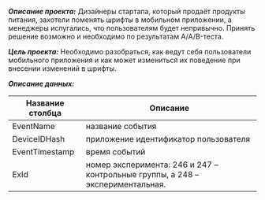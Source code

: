 ***Описание проекта:*** Дизайнеры стартапа, который продаёт продукты питания, захотели поменять шрифты в мобильном приложении, а менеджеры испугались, что пользователям будет непривычно. Принять решение возможно и необходимо по результатам A/A/B-теста.

***Цель проекта:*** Необходимо разобраться, как ведут себя пользователи мобильного приложения и как может измениться их поведение при внесении изменений в шрифты.

***Описание данных:***
<table>
<thead>
<tr>
<th><font style="vertical-align: inherit;"><font style="vertical-align: inherit;">Название столбца</font></font></th>
<th><font style="vertical-align: inherit;"><font style="vertical-align: inherit;">Описание</font></font></th>
</tr>
</thead>
<tbody>
<tr>
<td><font style="vertical-align: inherit;"><font style="vertical-align: inherit;">EventName</font></font></td>
<td><font style="vertical-align: inherit;"><font style="vertical-align: inherit;">название события</font></font></td>
</tr>
<tr>
<td><font style="vertical-align: inherit;"><font style="vertical-align: inherit;">DeviceIDHash</font></font></td>
<td><font style="vertical-align: inherit;"><font style="vertical-align: inherit;">приложение идентификатор пользователя</font></font></td>
</tr>
<tr>
<td><font style="vertical-align: inherit;"><font style="vertical-align: inherit;">EventTimestamp</font></font></td>
<td><font style="vertical-align: inherit;"><font style="vertical-align: inherit;">время событий</font></font></td>
</tr>
<tr>
<td><font style="vertical-align: inherit;"><font style="vertical-align: inherit;">ExId</font></font></td>
<td><font style="vertical-align: inherit;"><font style="vertical-align: inherit;">номер эксперимента: 246 и 247 – контрольные группы, а 248 – экспериментальная.</font></font></td>
</tr>
</tbody>
</table>
